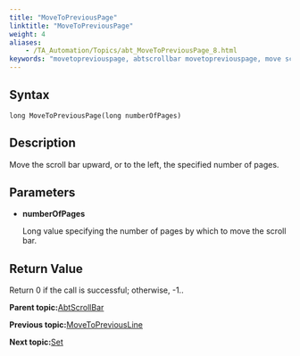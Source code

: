 ```yaml
--- 
title: "MoveToPreviousPage"
linktitle: "MoveToPreviousPage"
weight: 4
aliases: 
    - /TA_Automation/Topics/abt_MoveToPreviousPage_8.html
keywords: "movetopreviouspage, abtscrollbar movetopreviouspage, move scroll bar up by number of pages, move scroll bar to left by number of pages"
---
```


## Syntax

`long MoveToPreviousPage(long numberOfPages)`

## Description

Move the scroll bar upward, or to the left, the specified number of pages.

## Parameters

-   **numberOfPages**

    Long value specifying the number of pages by which to move the scroll bar.


## Return Value

Return 0 if the call is successful; otherwise, -1..

**Parent topic:**[AbtScrollBar](/TA_Automation/Topics/abt_AbtScrollBar.html)

**Previous topic:**[MoveToPreviousLine](/TA_Automation/Topics/abt_MoveToPreviousLine_8.html)

**Next topic:**[Set](/TA_Automation/Topics/abt_Set_8.html)

